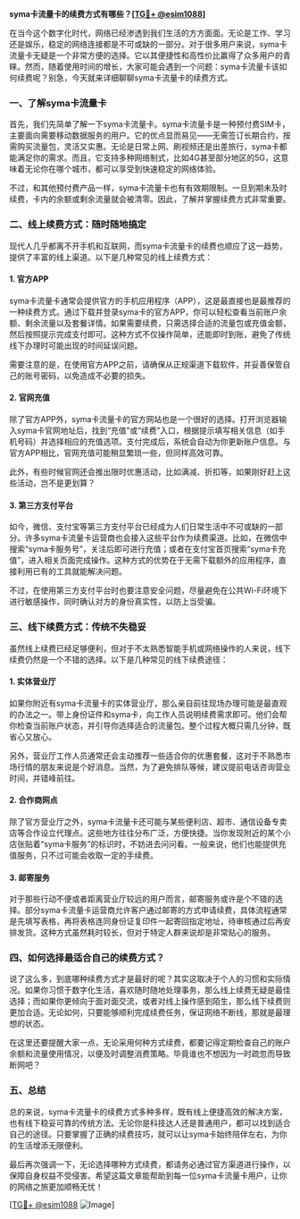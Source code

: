 **syma卡流量卡的续费方式有哪些？[[TG💪+ @esim1088](https://t.me/s/esim1088)]**

在当今这个数字化时代，网络已经渗透到我们生活的方方面面。无论是工作、学习还是娱乐，稳定的网络连接都是不可或缺的一部分。对于很多用户来说，syma卡流量卡无疑是一个非常方便的选择。它以其便捷性和高性价比赢得了众多用户的青睐。然而，随着使用时间的增长，大家可能会遇到一个问题：syma卡流量卡该如何续费呢？别急，今天就来详细聊聊syma卡流量卡的续费方式。

### 一、了解syma卡流量卡

首先，我们先简单了解一下syma卡流量卡。syma卡流量卡是一种预付费SIM卡，主要面向需要移动数据服务的用户。它的优点显而易见——无需签订长期合约，按需购买流量包，灵活又实惠。无论是日常上网、刷视频还是出差旅行，syma卡都能满足你的需求。而且，它支持多种网络制式，比如4G甚至部分地区的5G，这意味着无论你在哪个城市，都可以享受到快速稳定的网络体验。

不过，和其他预付费产品一样，syma卡流量卡也有有效期限制。一旦到期未及时续费，卡内的余额或剩余流量就会被清零。因此，了解并掌握续费方式非常重要。

### 二、线上续费方式：随时随地搞定

现代人几乎都离不开手机和互联网，而syma卡流量卡的续费也顺应了这一趋势，提供了丰富的线上渠道。以下是几种常见的线上续费方式：

#### 1. 官方APP

syma卡流量卡通常会提供官方的手机应用程序（APP），这是最直接也是最推荐的一种续费方式。通过下载并登录syma卡的官方APP，你可以轻松查看当前账户余额、剩余流量以及套餐详情。如果需要续费，只需选择合适的流量包或充值金额，然后按照提示完成支付即可。这种方式不仅操作简单，还能即时到账，避免了传统线下办理时可能出现的时间延误问题。

需要注意的是，在使用官方APP之前，请确保从正规渠道下载软件，并妥善保管自己的账号密码，以免造成不必要的损失。

#### 2. 官网充值

除了官方APP外，syma卡流量卡的官方网站也是一个很好的选择。打开浏览器输入syma卡官网地址后，找到“充值”或“续费”入口，根据提示填写相关信息（如手机号码）并选择相应的充值选项。支付完成后，系统会自动为你更新账户信息。与官方APP相比，官网充值可能稍显繁琐一些，但同样高效可靠。

此外，有些时候官网还会推出限时优惠活动，比如满减、折扣等，如果刚好赶上这些活动，岂不是更划算？

#### 3. 第三方支付平台

如今，微信、支付宝等第三方支付平台已经成为人们日常生活中不可或缺的一部分。许多syma卡流量卡运营商也会接入这些平台作为续费渠道。比如，在微信中搜索“syma卡服务号”，关注后即可进行充值；或者在支付宝首页搜索“syma卡充值”，进入相关页面完成操作。这种方式的优势在于无需下载额外的应用程序，直接利用已有的工具就能解决问题。

不过，在使用第三方支付平台时也要注意安全问题，尽量避免在公共Wi-Fi环境下进行敏感操作，同时确认对方的身份真实性，以防上当受骗。

### 三、线下续费方式：传统不失稳妥

虽然线上续费已经足够便利，但对于不太熟悉智能手机或网络操作的人来说，线下续费仍然是一个不错的选择。以下是几种常见的线下续费途径：

#### 1. 实体营业厅

如果你附近有syma卡流量卡的实体营业厅，那么亲自前往现场办理可能是最直观的办法之一。带上身份证件和syma卡，向工作人员说明续费需求即可。他们会帮你检查当前账户状态，并引导你选择适合的流量包。整个过程大概只需几分钟，既省心又放心。

另外，营业厅工作人员通常还会主动推荐一些适合你的优惠套餐，这对于不熟悉市场行情的朋友来说是个好消息。当然，为了避免排队等候，建议提前电话咨询营业时间，并错峰前往。

#### 2. 合作商网点

除了官方营业厅之外，syma卡流量卡还可能与某些便利店、超市、通信设备专卖店等合作设立代理点。这些地方往往分布广泛，方便快捷。当你发现附近的某个小店张贴着“syma卡服务”的标识时，不妨进去问问看。一般来说，他们也能提供充值服务，只不过可能会收取一定的手续费。

#### 3. 邮寄服务

对于那些行动不便或者距离营业厅较远的用户而言，邮寄服务或许是个不错的选择。部分syma卡流量卡运营商允许客户通过邮寄的方式申请续费，具体流程通常是先填写表格，再将表格连同身份证复印件一起寄回指定地址，待审核通过后再安排发货。这种方式虽然耗时较长，但对于特定人群来说却是非常贴心的服务。

### 四、如何选择最适合自己的续费方式？

说了这么多，到底哪种续费方式才是最好的呢？其实这取决于个人的习惯和实际情况。如果你习惯于数字化生活，喜欢随时随地处理事务，那么线上续费无疑是最佳选择；而如果你更倾向于面对面交流，或者对线上操作感到陌生，那么线下续费则更加合适。无论如何，只要能够顺利完成续费任务，保证网络不断线，那就是最理想的状态。

在这里还要提醒大家一点，无论采用何种方式续费，都要记得定期检查自己的账户余额和流量使用情况，以便及时调整消费策略。毕竟谁也不想因为一时疏忽而导致断网吧？

### 五、总结

总的来说，syma卡流量卡的续费方式多种多样，既有线上便捷高效的解决方案，也有线下稳妥可靠的传统方法。无论你是科技达人还是普通用户，都可以找到适合自己的途径。只要掌握了正确的续费技巧，就可以让syma卡始终陪伴左右，为你的生活增添无限便利。

最后再次强调一下，无论选择哪种方式续费，都请务必通过官方渠道进行操作，以保障自身权益不受侵害。希望这篇文章能帮助到每一位syma卡流量卡用户，让你的网络之旅更加顺畅无忧！

[[TG💪+ @esim1088](https://t.me/s/esim1088) ![Image](https://i.postimg.cc/4NQfJmqS/Snipaste-2025-05-13-00-14-12.png)]
